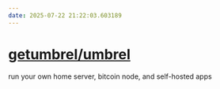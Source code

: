 ```yaml
---
date: 2025-07-22 21:22:03.603189
---
```


# [getumbrel/umbrel](https://github.com/getumbrel/umbrel)

run your own home server, bitcoin node, and self-hosted apps